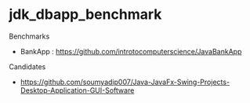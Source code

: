 # jdk_dbapp_benchmark

Benchmarks
- BankApp : https://github.com/introtocomputerscience/JavaBankApp

Candidates
- https://github.com/soumyadip007/Java-JavaFx-Swing-Projects-Desktop-Application-GUI-Software
